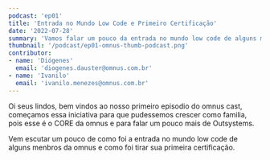```yaml
---
podcast: 'ep01'
title: 'Entrada no Mundo Low Code e Primeiro Certificação'
date: '2022-07-28'
summary: 'Vamos falar um pouco da entrada no mundo low code de alguns membros da OMNUS e como foi tirar sua primeira certificação.'
thumbnail: '/podcast/ep01-omnus-thumb-podcast.png'
contributor:
- name: 'Diógenes'
  email: 'diogenes.dauster@omnus.com.br'
- name: 'Ivanilo'
  email: 'ivanilo.menezes@omnus.com.br'  
---
```


Oi seus lindos, bem vindos ao nosso primeiro episodio do omnus cast, começamos essa iniciativa
para que pudessemos crescer como familia, pois esse é o CORE da omnus e para falar um pouco mais 
de Outsystems.

Vem escutar um pouco de como foi a entrada no mundo low code de alguns menbros da omnus e como
foi tirar sua primeira certificação.
